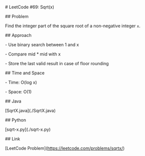 \# LeetCode #69: Sqrt(x)



\## Problem

Find the integer part of the square root of a non-negative integer `x`.



\## Approach

\- Use binary search between 1 and x

\- Compare mid \* mid with x

\- Store the last valid result in case of floor rounding



\## Time and Space

\- Time: O(log x)

\- Space: O(1)



\## Java

\[SqrtX.java](./SqrtX.java)



\## Python

\[sqrt-x.py](./sqrt-x.py)



\## Link

\[LeetCode Problem](https://leetcode.com/problems/sqrtx/)



